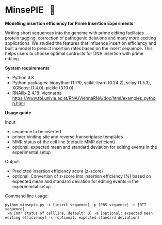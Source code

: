 # MinsePIE  &nbsp; :pie:
**Modelling insertion efficiency for Prime Insertion Experiments**

Writing short sequences into the genome with prime eiditng  faciliates protein tagging, correction of pathogenic deletions and many more exciting applications. We studied the features that influence insertion efficiency and built a model to predict insertion rates based on the insert sequence. This helps users to choose optimal contructs for DNA insertion with prime editing. 

**System requirements**

- Python 3.8
- Python packages: biopython (1.79), scikit-learn (0.24.2), scipy (1.5.3), XGBoost (1.4.0), pickle (3.10.0)
- RNAlib-2.4.18: viennarna https://www.tbi.univie.ac.at/RNA/ViennaRNA/doc/html/examples_python.html

**Usage guide**

Input:
- sequence to be inserted
- primer binding site and reverse transcriptase templates
- MMR status of the cell line (default: MMR deficient)
- optional: expected mean and standard deviation for editing events in the experimental setup

Output:
- Predicted insertion efficiency score (z-score)
- optional: Convertion of z-score into insertion efficiency [%] based on expected mean and standard deviation for editing events in the experimental setup

Command line usage:

`python minsepie.py -i [insert sequence] -p [PBS sequence] -r [RTT sequence]` <br/>
` -m [mmr status of cellline, default: 0] -a [optional: expected mean editing efficiency] -s [optional: expected standard deviation]`


